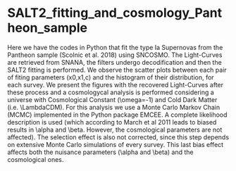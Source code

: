 # SALT2_fitting_and_cosmology_Pantheon_sample

Here we have the codes in Python that fit the type Ia Supernovas from the Pantheon sample (Scolnic et al. 2018) using SNCOSMO. The Light-Curves are retrieved from SNANA, the filters undergo decodification and then the SALT2 fitting is performed. We observe the scatter plots between each pair of fiting parameters (x0,x1,c) and the histogram of their distribution, for each survey. We present the figures with the recovered Light-Curves after these process and a cosmologycal analysis is performed considering a universe with Cosmological Constant (\omega=-1) and Cold Dark Matter (i.e. \LambdaCDM). For this analysis we use a Monte Carlo Markov Chain (MCMC) implemented in the Python package EMCEE. A complete likelihood description is used (which according to March et al 2011 leads to biased results in \alpha and \beta. However, the cosmological parameters are not affected). The selection effect is also not corrected, since this step depends on extensive Monte Carlo simulations of every survey. This last bias effect affects both the nuisance parameters (\alpha and \beta) and the cosmological ones.  
